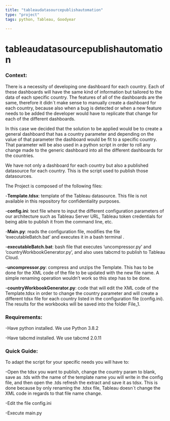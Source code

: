 ```yaml
---
title: "tableaudatasourcepublishautomation"
type: "project"
tags: python, Tableau, Goodyear

---
```



# tableaudatasourcepublishautomation


### Context:
There is a necessity of developing one dashboard for each country. Each of these dashboards will have the same kind of information but tailored to the data of each specific country. The features of all of the dashboards are the same, therefore it didn´t make sense to manually create a dashboard for each country, because also when a bug is detected or when a new feature needs to be added the developer would have to replicate that change for each of the different dashboards. 

In this case we decided that the solution to be applied would be to create a general dashboard that has a country parameter and depending on the value of that parameter the dashboard would be fit to a specific country. That parameter will be also used in a python script in order to roll any change made to the generic dashboard into all the different dashboards for the countries.

We have not only a dashboard for each country but also a published datasource for each country.
This is the script used to publish those datasources.

The Project is composed of the following files:

-**Template.tdsx**: template of the Tableau datasource. This file is not available in this repository for confidentiality purposes.

-**config.ini**: text file where to input the different configuration parameters of our architecture such as Tableau Server URL, Tableau token credentials for being able to publish it from the command line, etc.

-**Main.py**: reads the configuration file, modifies the file ‘executableBatch.bat’ and executes it in a bash terminal .

-**executableBatch.bat**: bash file that executes ‘uncompressor.py’ and ‘countryWorkbookGenerator.py’, and also uses tabcmd to publish to Tableau Cloud.

-**uncompressor.py**: compress and unzips the Template. This has to be done for the XML code of the file to be updated with the new file name. A simple renaming operation wouldn’t work so this step has to be done.

-**countryWorkbookGenerator.py**: code that will edit the XML code of the Template.tdsx in order to change the country parameter and will create a different tdsx file for each country listed in the configuration file (config.ini). The results for the workbooks will be saved into the folder File_1.

### Requirements:

-Have python installed. We use Python 3.8.2

-Have tabcmd installed. We use tabcmd 2.0.11

### Quick Guide:
To adapt the script for your specific needs you will have to:

-Open the tdsx you want to publish, change the country param to blank, save as .tds with the name of the template name you will write in the config file, and then open the .tds refresh the extract and save it as tdsx. This is done because by only renaming the .tdsx file, Tableau doesn´t change the XML code in regards to that file name change.

-Edit the file config.ini

-Execute main.py
